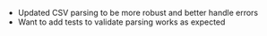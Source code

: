 - Updated CSV parsing to be more robust and better handle 
errors
- Want to add tests to validate parsing works as expected
